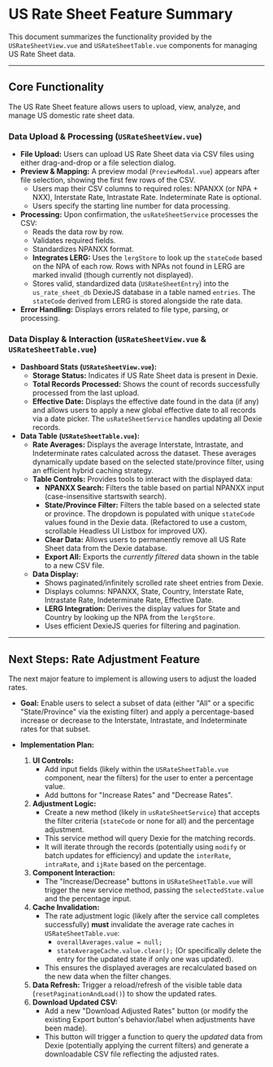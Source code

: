# US Rate Sheet Feature Summary

This document summarizes the functionality provided by the `USRateSheetView.vue` and `USRateSheetTable.vue` components for managing US Rate Sheet data.

---

## Core Functionality

The US Rate Sheet feature allows users to upload, view, analyze, and manage US domestic rate sheet data.

### Data Upload & Processing (`USRateSheetView.vue`)

- **File Upload:** Users can upload US Rate Sheet data via CSV files using either drag-and-drop or a file selection dialog.
- **Preview & Mapping:** A preview modal (`PreviewModal.vue`) appears after file selection, showing the first few rows of the CSV.
  - Users map their CSV columns to required roles: NPANXX (or NPA + NXX), Interstate Rate, Intrastate Rate. Indeterminate Rate is optional.
  - Users specify the starting line number for data processing.
- **Processing:** Upon confirmation, the `usRateSheetService` processes the CSV:
  - Reads the data row by row.
  - Validates required fields.
  - Standardizes NPANXX format.
  - **Integrates LERG:** Uses the `lergStore` to look up the `stateCode` based on the NPA of each row. Rows with NPAs not found in LERG are marked invalid (though currently not displayed).
  - Stores valid, standardized data (`USRateSheetEntry`) into the `us_rate_sheet_db` DexieJS database in a table named `entries`. The `stateCode` derived from LERG is stored alongside the rate data.
- **Error Handling:** Displays errors related to file type, parsing, or processing.

### Data Display & Interaction (`USRateSheetView.vue` & `USRateSheetTable.vue`)

- **Dashboard Stats (`USRateSheetView.vue`):**
  - **Storage Status:** Indicates if US Rate Sheet data is present in Dexie.
  - **Total Records Processed:** Shows the count of records successfully processed from the last upload.
  - **Effective Date:** Displays the effective date found in the data (if any) and allows users to apply a new global effective date to all records via a date picker. The `usRateSheetService` handles updating all Dexie records.
- **Data Table (`USRateSheetTable.vue`):**
  - **Rate Averages:** Displays the average Interstate, Intrastate, and Indeterminate rates calculated across the dataset. These averages dynamically update based on the selected state/province filter, using an efficient hybrid caching strategy.
  - **Table Controls:** Provides tools to interact with the displayed data:
    - **NPANXX Search:** Filters the table based on partial NPANXX input (case-insensitive startswith search).
    - **State/Province Filter:** Filters the table based on a selected state or province. The dropdown is populated with unique `stateCode` values found in the Dexie data. (Refactored to use a custom, scrollable Headless UI Listbox for improved UX).
    - **Clear Data:** Allows users to permanently remove all US Rate Sheet data from the Dexie database.
    - **Export All:** Exports the _currently filtered_ data shown in the table to a new CSV file.
  - **Data Display:**
    - Shows paginated/infinitely scrolled rate sheet entries from Dexie.
    - Displays columns: NPANXX, State, Country, Interstate Rate, Intrastate Rate, Indeterminate Rate, Effective Date.
    - **LERG Integration:** Derives the display values for State and Country by looking up the NPA from the `lergStore`.
    - Uses efficient DexieJS queries for filtering and pagination.

---

## Next Steps: Rate Adjustment Feature

The next major feature to implement is allowing users to adjust the loaded rates.

- **Goal:** Enable users to select a subset of data (either "All" or a specific "State/Province" via the existing filter) and apply a percentage-based increase or decrease to the Interstate, Intrastate, and Indeterminate rates for that subset.

- **Implementation Plan:**
  1.  **UI Controls:**
      - Add input fields (likely within the `USRateSheetTable.vue` component, near the filters) for the user to enter a percentage value.
      - Add buttons for "Increase Rates" and "Decrease Rates".
  2.  **Adjustment Logic:**
      - Create a new method (likely in `usRateSheetService`) that accepts the filter criteria (`stateCode` or none for all) and the percentage adjustment.
      - This service method will query Dexie for the matching records.
      - It will iterate through the records (potentially using `modify` or batch updates for efficiency) and update the `interRate`, `intraRate`, and `ijRate` based on the percentage.
  3.  **Component Interaction:**
      - The "Increase/Decrease" buttons in `USRateSheetTable.vue` will trigger the new service method, passing the `selectedState.value` and the percentage input.
  4.  **Cache Invalidation:**
      - The rate adjustment logic (likely after the service call completes successfully) **must** invalidate the average rate caches in `USRateSheetTable.vue`:
        - `overallAverages.value = null;`
        - `stateAverageCache.value.clear();` (Or specifically delete the entry for the updated state if only one was updated).
      - This ensures the displayed averages are recalculated based on the new data when the filter changes.
  5.  **Data Refresh:** Trigger a reload/refresh of the visible table data (`resetPaginationAndLoad()`) to show the updated rates.
  6.  **Download Updated CSV:**
      - Add a new "Download Adjusted Rates" button (or modify the existing Export button's behavior/label when adjustments have been made).
      - This button will trigger a function to query the _updated_ data from Dexie (potentially applying the current filters) and generate a downloadable CSV file reflecting the adjusted rates.
